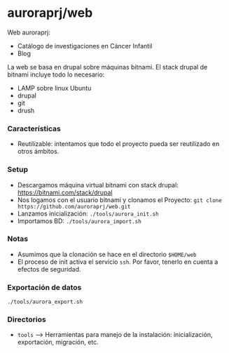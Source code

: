 # auroraprj/web

Web auroraprj:
* Catálogo de investigaciones en Cáncer Infantil
* Blog

La web se basa en drupal sobre máquinas bitnami. El stack drupal de bitnami incluye todo lo necesario:
* LAMP sobre linux Ubuntu
* drupal
* git
* drush

### Características

* Reutilizable: intentamos que todo el proyecto pueda ser reutilizado en otros ámbitos.

### Setup

* Descargamos máquina virtual bitnami con stack drupal: https://bitnami.com/stack/drupal
* Nos logamos con el usuario bitnami y clonamos el Proyecto: `git clone https://github.com/auroraprj/web.git`
* Lanzamos inicialización: `./tools/aurora_init.sh`
* Importamos BD: `./tools/aurora_import.sh`

### Notas

* Asumimos que la clonación se hace en el directorio `$HOME/web`
* El proceso de init activa el servicio `ssh`. Por favor, tenerlo en cuenta a efectos de seguridad.

### Exportación de datos

```
./tools/aurora_export.sh
```

### Directorios

* `tools` --> Herramientas para manejo de la instalación: inicialización, exportación, migración, etc.
